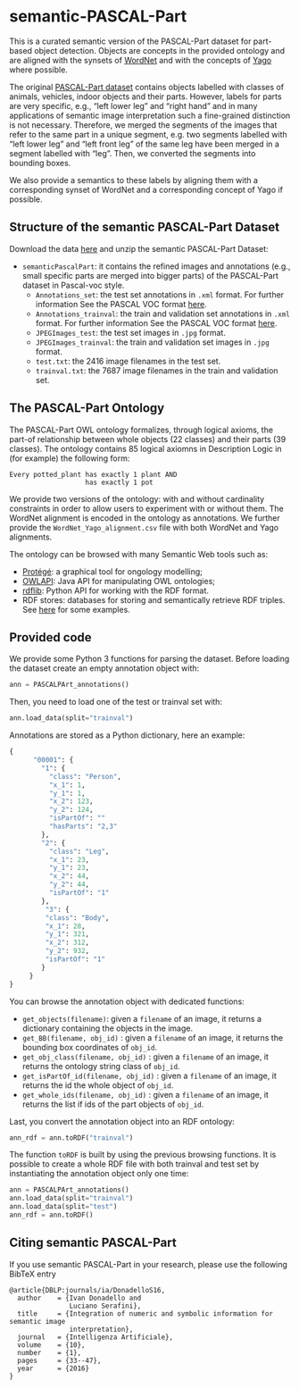 # semantic-PASCAL-Part
This is a curated semantic version of the PASCAL-Part dataset for part-based object detection. Objects are concepts in the provided ontology and are aligned with the synsets of [WordNet](https://wordnet.princeton.edu/) and with the concepts of [Yago](https://yago-knowledge.org/) where possible.

The original [PASCAL-Part dataset](https://www.cs.stanford.edu/~roozbeh/pascal-parts/pascal-parts.html) contains objects labelled with classes of animals, vehicles, indoor objects and their parts. However, labels for parts are very specific, e.g., “left lower leg” and “right hand” and in many applications of semantic image interpretation such a fine-grained distinction is not necessary. Therefore, we merged the segments of the images that refer to the same part in a unique segment, e.g. two segments labelled with “left lower leg” and “left front leg” of the same leg have been merged in a segment labelled with “leg”. Then, we converted the segments into bounding boxes.

We also provide a semantics to these labels by aligning them with a corresponding synset of WordNet and a corresponding concept of Yago if possible.

## Structure of the semantic PASCAL-Part Dataset
Download the data [here](https://drive.google.com/file/d/1m1YHlisEFvlQa52zdab6Q7qqhHQP9Vtl/view?usp=sharing) and unzip the semantic PASCAL-Part Dataset:

- `semanticPascalPart`: it contains the refined images and annotations (e.g., small specific parts are merged into bigger parts) of the PASCAL-Part dataset in Pascal-voc style.
    - `Annotations_set`: the test set annotations in `.xml` format. For further information See the PASCAL VOC format [here](http://host.robots.ox.ac.uk/pascal/VOC/index.html).
    - `Annotations_trainval`: the train and validation set annotations in `.xml` format. For further information See the PASCAL VOC format [here](http://host.robots.ox.ac.uk/pascal/VOC/index.html).
    - `JPEGImages_test`: the test set images in `.jpg` format.
    - `JPEGImages_trainval`: the train and validation set images in `.jpg` format.
    - `test.txt`: the 2416 image filenames in the test set.
    - `trainval.txt`: the 7687 image filenames in the train and validation set.

## The PASCAL-Part Ontology
The PASCAL-Part OWL ontology formalizes, through logical axioms, the part-of relationship between whole objects (22 classes) and their parts (39 classes). The ontology contains 85 logical axiomns in Description Logic in (for example) the following form:
```
Every potted_plant has exactly 1 plant AND
                   has exactly 1 pot
```
We provide two versions of the ontology: with and without cardinality constraints in order to allow users to experiment with or without them. The WordNet alignment is encoded in the ontology as annotations. We further provide the `WordNet_Yago_alignment.csv` file with both WordNet and Yago alignments.

The ontology can be browsed with many Semantic Web tools such as:

- [Protégé](https://protege.stanford.edu/): a graphical tool for ongology modelling;
- [OWLAPI](http://owlapi.sourceforge.net/): Java API for manipulating OWL ontologies;
- [rdflib](https://rdflib.readthedocs.io/en/stable/): Python API for working with the RDF format.
- RDF stores: databases for storing and semantically retrieve RDF triples. See [here](https://www.w3.org/wiki/LargeTripleStores) for some examples.


## Provided code
We provide some Python 3 functions for parsing the dataset. Before loading the dataset create an empty annotation object with:
```python
ann = PASCALPArt_annotations()
```
Then, you need to load one of the test or trainval set with:
```python
ann.load_data(split="trainval")
```
Annotations are stored as a Python dictionary, here an example:
```python
{
      "00001": {
        "1": {
          "class": "Person",
          "x_1": 1,
          "y_1": 1,
          "x_2": 123,
          "y_2": 124,
          "isPartOf": ""
          "hasParts": "2,3"
        },
        "2": {
          "class": "Leg",
          "x_1": 23,
          "y_1": 23,
          "x_2": 44,
          "y_2": 44,
          "isPartOf": "1"
        },
         "3": {
         "class": "Body",
         "x_1": 28,
         "y_1": 321,
         "x_2": 312,
         "y_2": 932,
         "isPartOf": "1"
        }
     }
}      
```
You can browse the annotation object with dedicated functions:
- `get_objects(filename)`: given a `filename` of an image, it returns a dictionary containing the objects in the image.
- `get_BB(filename, obj_id)` : given a `filename` of an image, it returns the bounding box coordinates of `obj_id`.
- `get_obj_class(filename, obj_id)` : given a `filename` of an image, it returns the ontology string class of `obj_id`.
- `get_isPartOf_id(filename, obj_id)` : given a `filename` of an image, it returns the id the whole object of `obj_id`.
- `get_whole_ids(filename, obj_id)` : given a `filename` of an image, it returns the list if ids of the part objects of `obj_id`.

Last, you convert the annotation object into an RDF ontology:
```python
ann_rdf = ann.toRDF("trainval")
```
The function `toRDF` is built by using the previous browsing functions. It is possible to create a whole RDF file with both trainval and test set by instantiating the annotation object only one time:
```python
ann = PASCALPArt_annotations()
ann.load_data(split="trainval")
ann.load_data(split="test")
ann_rdf = ann.toRDF()
```

## Citing semantic PASCAL-Part

If you use semantic PASCAL-Part in your research, please use the following BibTeX entry

```
@article{DBLP:journals/ia/DonadelloS16,
  author    = {Ivan Donadello and
               Luciano Serafini},
  title     = {Integration of numeric and symbolic information for semantic image
               interpretation},
  journal   = {Intelligenza Artificiale},
  volume    = {10},
  number    = {1},
  pages     = {33--47},
  year      = {2016}
}
```

